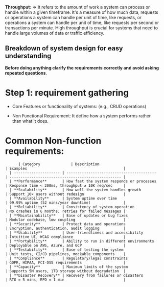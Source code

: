 **Throughput**:
  => It refers to the amount of work a system can process or handle within a given timeframe. It's a measure of how much data, requests or operations a system can handle per unit of time, like requests, or operations a system can handle per unit of time, like requests per second or transactions per minute. High throughput is crucial for systems that need to handle large volumes of data or traffic efficiency.
  

## Breakdown of system design for easy understanding

**Before doing anything clarify the requirements correctly and avoid asking repeated questions**.  
# Step 1: requirement gathering
- Core Features or functionality of systems: (e.g., CRUD operations)
  
- Non Functional Requirement: It define how a system performs rather than what it does.
# Common Non-function requirements:
          | Category              | Description                               | Examples                                            |
      | --------------------- | ----------------------------------------- | --------------------------------------------------- |
      | **Performance**       | How fast the system responds or processes | Response time < 200ms, throughput ≥ 10K req/sec     |
      | **Scalability**       | How well the system handles growth        | Support 10× users without redesign                  |
      | **Availability**      | System uptime over time                   | 99.99% uptime (52 mins/year downtime)               |
      | **Reliability**       | Consistency of system operation           | No crashes in 6 months; retries for failed messages |
      | **Maintainability**   | Ease of updates or bug fixes              | Modular codebase, low coupling                      |
      | **Security**          | Protect data and operations               | Encryption, authentication, audit logging           |
      | **Usability**         | User-friendliness and accessibility       | Intuitive UI, WCAG compliance                       |
      | **Portability**       | Ability to run in different environments  | Deployable on AWS, Azure, and GCP                   |
      | **Testability**       | Ease of testing the system                | Unit tests, CI/CD pipelines, mockable components    |
      | **Compliance**        | Regulatory/legal constraints              | GDPR, HIPAA, PCI-DSS requirements                   |
      | **Capacity**          | Maximum limits of the system              | Supports 5M users, 1TB storage without degradation  |
      | **Disaster Recovery** | Recovery from failures or disasters       | RTO = 5 mins, RPO = 1 min                           |
